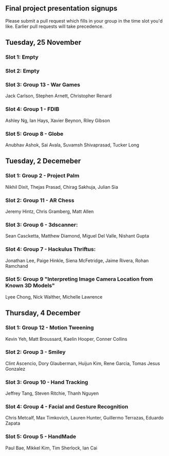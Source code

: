 ## Final project presentation signups
Please submit a pull request which fills in your group in the time slot you'd like. Earlier pull requests will take precedence.

## Tuesday, 25 November
### Slot 1: Empty
### Slot 2: Empty
### Slot 3: Group 13 - War Games
Jack Carlson, Stephen Arnett, Christopher Renard
### Slot 4: Group 1 - FDIB
Ashley Ng, Ian Hays, Xavier Beynon, Riley Gibson
### Slot 5: Group 8 - Globe
Anubhav Ashok, Sai Avala, Suvamsh Shivaprasad, Tucker Long

## Tuesday, 2 Decemeber
### Slot 1: Group 2 - Project Palm
Nikhil Dixit, Thejas Prasad, Chirag Sakhuja, Julian Sia
### Slot 2: Group 11 - AR Chess
Jeremy Hintz, Chris Gramberg, Matt Allen
### Slot 3: Group 6 - 3dscanner: 
Sean Cascketta, Matthew Diamond, Miguel Del Valle, Nishant Gupta
### Slot 4: Group 7 - Hackulus Thriftus:
Jonathan Lee, Paige Hinkle, Siena McFetridge, Jaime Rivera, Rohan Ramchand
### Slot 5: Group 9 "Interpreting Image Camera Location from Known 3D Models"
Lyee Chong, Nick Walther, Michelle Lawrence

## Thursday, 4 December
### Slot 1: Group 12 - Motion Tweening
Kevin Yeh, Matt Broussard, Kaelin Hooper, Conner Collins
### Slot 2: Group 3 - Smiley
Clint Ascencio, Dory Glauberman, Huijun Kim, Rene Garcia, Tomas Jesus Gonzalez
### Slot 3: Group 10 - Hand Tracking
Jeffrey Tang, Steven Ritchie, Thanh Nguyen
### Slot 4: Group 4 - Facial and Gesture Recognition
Chris Metcalf, Max Timkovich, Lauren Hunter, Guillermo Terrazas, Eduardo Zapata
### Slot 5: Group 5 - HandMade
Paul Bae, Mikkel Kim, Tim Sherlock, Ian Cai
